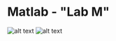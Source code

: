 # Matlab - "Lab M"
![alt text](https://i.imgur.com/ctnIRnQr.jpg)
![alt text](https://hogberg.io/helplist_screens.png)
